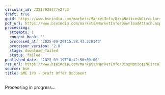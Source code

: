 ```yaml
---
circular_id: 7351f920377e2733
draft: true
guid: https://www.bseindia.com/markets/MarketInfo/DispNoticesNCirculars.aspx?Noticeid={5DCC2ABE-1F88-4CE2-A650-D3C43237D576}&noticeno=20250919-10&dt=09/19/2025&icount=10&totcount=44&flag=0
pdf_url: https://www.bseindia.com/markets/MarketInfo/DownloadAttach.aspx?id=20250919-10&attachedId=
processing:
  attempts: 1
  content_hash: ''
  processed_at: '2025-09-20T15:28:43.220143'
  processor_version: '2.0'
  stage: download_failed
  status: failed
published_date: '2025-09-19T10:42:50+00:00'
rss_url: https://www.bseindia.com/markets/MarketInfo/DispNoticesNCirculars.aspx?Noticeid={5DCC2ABE-1F88-4CE2-A650-D3C43237D576}&noticeno=20250919-10&dt=09/19/2025&icount=10&totcount=44&flag=0
source: bse
title: SME IPO - Draft Offer Document
---
```


Processing in progress...